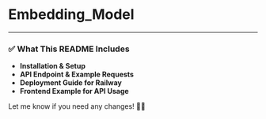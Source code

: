 # Embedding_Model
---

### ✅ **What This README Includes**
- **Installation & Setup**  
- **API Endpoint & Example Requests**  
- **Deployment Guide for Railway**  
- **Frontend Example for API Usage**  

Let me know if you need any changes! 🚀🔥
